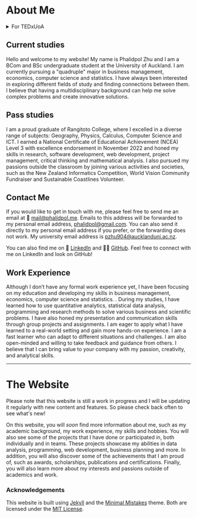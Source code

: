 # About Me
<details>
  <summary>For TEDxUoA</summary>

### Downloads
[CV](https://github.com/khaoniaomamuang/phalidpol.me/raw/main/files/Phalidpol-Zhu-CV-1.pdf)

[Timetable](https://github.com/khaoniaomamuang/phalidpol.me/raw/main/files/timetable.png)
</details>


## Current studies
Hello and welcome to my website! My name is Phalidpol Zhu and I am a BCom and BSc undergraduate student at the University of Auckland. I am currently pursuing a "quadruple" major in business management, economics, computer science and statistics. I have always been interested in exploring different fields of study and finding connections between them. I believe that having a multidisciplinary background can help me solve complex problems and create innovative solutions.

## Pass studies
I am a proud graduate of Rangitoto College, where I excelled in a diverse range of subjects: Geography, Physics, Calculus, Computer Science and ICT. I earned a National Certificate of Educational Achievement (NCEA) Level 3 with excellence endorsement in November 2022 and honed my skills in research, software development, web development, project management, critical thinking and mathematical analysis. I also pursued my passions outside the classroom by joining various activities and societies, such as the New Zealand Informatics Competition, World Vision Community Fundraiser and Sustainable Coastlines Volunteer.

## Contact Me

If you would like to get in touch with me, please feel free to send me an email at 📩 [mail@phalidpol.me](mailto:mail@phalidpol.me). Emails to this address will be forwarded to my personal email address, [phalidpol@gmail.com](). You can also send it directly to my personal email address if you prefer, or the forwarding does not work. My university email address is [pzhu904@aucklanduni.ac.nz]().

You can also find me on 💼 [LinkedIn](https://www.linkedin.com/in/phalidpol/) and 👨‍💻 [GitHub](https://github.com/khaoniaomamuang). Feel free to connect with me on LinkedIn and look on GitHub!

## Work Experience

Although I don’t have any formal work experience yet, I have been focusing on my education and developing my skills in business management, economics, computer science and statistics. . During my studies, I have learned how to use quantitative analytics, statistical data analysis, programming and research methods to solve various business and scientific problems. I have also honed my presentation and communication skills through group projects and assignments. I am eager to apply what I have learned to a real-world setting and gain more hands-on experience. I am a fast learner who can adapt to different situations and challenges. I am also open-minded and willing to take feedback and guidance from others. I believe that I can bring value to your company with my passion, creativity, and analytical skills.

***

# The Website
Please note that this website is still a work in progress and I will be updating it regularly with new content and features. So please check back often to see what's new!

On this website, you will *soon* find more information about me, such as my academic background, my work experience, my skills and hobbies. You will also see some of the projects that I have done or participated in, both individually and in teams. These projects showcase my abilities in data analysis, programming, web development, business planning and more. In addition, you will also discover some of the achievements that I am proud of, such as awards, scholarships, publications and certifications. Finally, you will also learn more about my interests and passions outside of academics and work.

### Acknowledgements

This website is built using [Jekyll](https://jekyllrb.com/) and the [Minimal Mistakes](https://mmistakes.github.io/minimal-mistakes/) theme. Both are licensed under the [MIT License](https://github.com/jekyll/jekyll/blob/master/LICENSE).
